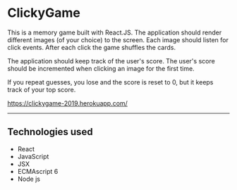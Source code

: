 # ClickyGame
This is a memory game built with React.JS. The application should render different images (of your choice) to the screen. Each image should listen for click events. After each click the game shuffles the cards.

The application should keep track of the user's score. The user's score should be incremented when clicking an image for the first time. 

If you repeat guesses, you lose and the score is reset to 0, but it keeps track of your top score.

https://clickygame-2019.herokuapp.com/
_____________________________________________________________________

## Technologies used
* React
* JavaScript
* JSX
* ECMAscript 6
* Node js